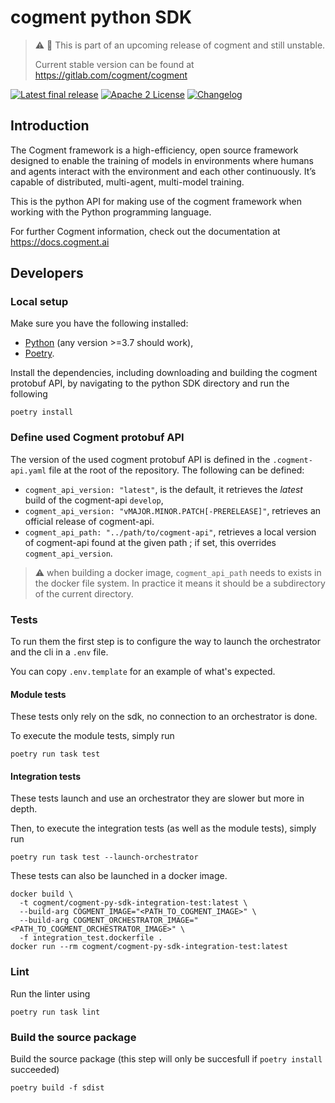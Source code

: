 # cogment python SDK

> ⚠️ 🚧 This is part of an upcoming release of cogment and still unstable.
>
> Current stable version can be found at <https://gitlab.com/cogment/cogment>

[![Latest final release](https://img.shields.io/pypi/v/cogment?style=flat-square)](https://pypi.org/project/cogment/) [![Apache 2 License](https://img.shields.io/badge/license-Apache%202-green?style=flat-square)](./LICENSE) [![Changelog](https://img.shields.io/badge/-Changelog%20-blueviolet?style=flat-square)](./CHANGELOG.md)

## Introduction

The Cogment framework is a high-efficiency, open source framework designed to enable the training of models in environments where humans and agents interact with the environment and each other continuously. It’s capable of distributed, multi-agent, multi-model training.

This is the python API for making use of the cogment framework when working with the Python programming language.

For further Cogment information, check out the documentation at <https://docs.cogment.ai>

## Developers

### Local setup

Make sure you have the following installed:
  - [Python](https://www.python.org) (any version >=3.7 should work),
  - [Poetry](https://python-poetry.org).

Install the dependencies, including downloading and building the cogment protobuf API, by navigating to the python SDK directory and run the following

```
poetry install
```

### Define used Cogment protobuf API

The version of the used cogment protobuf API is defined in the `.cogment-api.yaml` file at the root of the repository. The following can be defined:

- `cogment_api_version: "latest"`, is the default, it retrieves the _latest_ build of the cogment-api `develop`,
- `cogment_api_version: "vMAJOR.MINOR.PATCH[-PRERELEASE]"`, retrieves an official release of cogment-api.
- `cogment_api_path: "../path/to/cogment-api"`, retrieves a local version of cogment-api found at the given path ; if set, this overrides `cogment_api_version`.

> ⚠️ when building a docker image, `cogment_api_path` needs to exists in the docker file system. In practice it means it should be a subdirectory of the current directory.

### Tests

To run them the first step is to configure the way to launch the orchestrator and the cli in a `.env` file. 

You can copy `.env.template` for an example of what's expected.

#### Module tests

These tests only rely on the sdk, no connection to an orchestrator is done.

To execute the module tests, simply run

```
poetry run task test
```

#### Integration tests

These tests launch and use an orchestrator they are slower but more in depth. 

Then, to execute the integration tests (as well as the module tests), simply run

```
poetry run task test --launch-orchestrator
```

These tests can also be launched in a docker image.

```
docker build \
  -t cogment/cogment-py-sdk-integration-test:latest \
  --build-arg COGMENT_IMAGE="<PATH_TO_COGMENT_IMAGE>" \
  --build-arg COGMENT_ORCHESTRATOR_IMAGE="<PATH_TO_COGMENT_ORCHESTRATOR_IMAGE>" \
  -f integration_test.dockerfile .
docker run --rm cogment/cogment-py-sdk-integration-test:latest
```

### Lint

Run the linter using

```
poetry run task lint
```

### Build the source package

Build the source package (this step will only be succesfull if `poetry install` succeeded)

```
poetry build -f sdist
```
